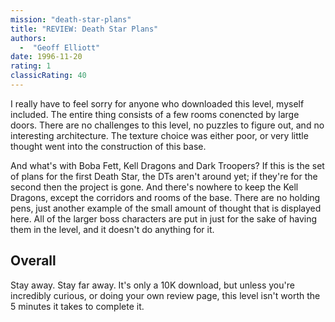 ```yaml
---
mission: "death-star-plans"
title: "REVIEW: Death Star Plans"
authors: 
  -  "Geoff Elliott"
date: 1996-11-20
rating: 1
classicRating: 40
---
```


I really have to feel sorry for anyone who downloaded this level, myself included. The entire thing consists of a few rooms conencted by large doors. There are no challenges to this level, no puzzles to figure out, and no interesting architecture. The texture choice was either poor, or very little thought went into the construction of this base.

And what's with Boba Fett, Kell Dragons and Dark Troopers? If this is the set of plans for the first Death Star, the DTs aren't around yet; if they're for the second then the project is gone. And there's nowhere to keep the Kell Dragons, except the corridors and rooms of the base. There are no holding pens, just another example of the small amount of thought that is displayed here. All of the larger boss characters are put in just for the sake of having them in the level, and it doesn't do anything for it.

## Overall

Stay away. Stay far away. It's only a 10K download, but unless you're incredibly curious, or doing your own review page, this level isn't worth the 5 minutes it takes to complete it.